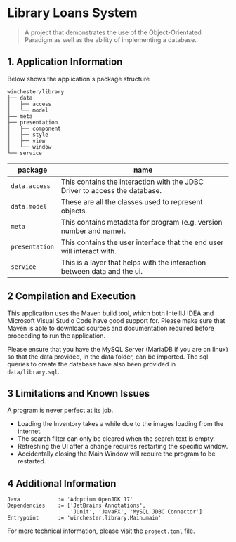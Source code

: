# Library Loans System

> A project that demonstrates the use of the Object-Orientated Paradigm as well as the ability of implementing a database.

## 1. Application Information

Below shows the application's package structure
```
winchester/library
├── data
│   ├── access
│   └── model
├── meta
├── presentation
│   ├── component
│   ├── style
│   ├── view
│   └── window
└── service
```

| package        | name                                                                       |
|----------------|----------------------------------------------------------------------------|
| `data.access`  | This contains the interaction with the JDBC Driver to access the database. |
| `data.model`   | These are all the classes used to represent objects.                       |
| `meta`         | This contains metadata for program (e.g. version number and name).         |
| `presentation` | This contains the user interface that the end user will interact with.     |
| `service`      | This is a layer that helps with the interaction between data and the ui.   |


## 2 Compilation and Execution

This application uses the Maven build tool, which both IntelliJ IDEA and Microsoft Visual Studio Code have good support for.
Please make sure that Maven is able to download sources and documentation required before proceeding to run the application.

Please ensure that you have the MySQL Server (MariaDB if you are on linux) so that the data provided, in the data folder, 
can be imported. The sql queries to create the database have also been provided in `data/library.sql`.

## 3 Limitations and Known Issues

A program is never perfect at its job.
* Loading the Inventory takes a while due to the images loading from the internet.
* The search filter can only be cleared when the search text is empty.
* Refreshing the UI after a change requires restarting the specific window.
* Accidentally closing the Main Window will require the program to be restarted.

## 4 Additional Information

```
Java            := 'Adoptium OpenJDK 17'
Dependencies    := ['JetBrains Annotations',
                    'JUnit', 'JavaFX', 'MySQL JDBC Connector']
Entrypoint      := 'winchester.library.Main.main'
```

For more technical information, please visit the `project.toml` file.